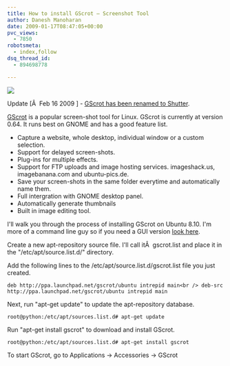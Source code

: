 ```yaml
---
title: How to install GScrot – Screenshot Tool
author: Danesh Manoharan
date: 2009-01-17T08:47:05+00:00
pvc_views:
  - 7850
robotsmeta:
  - index,follow
dsq_thread_id:
  - 894698778

---
```

![](/wp-content/uploads/2009/01/gscrot064-500x400.png)

Update [Â  Feb 16 2009 ] - [GScrot has been renamed to Shutter][1].

[GScrot][2] is a popular screen-shot tool for Linux. GScrot is currently at version 0.64. It runs best on GNOME and has a good feature list.

  * Capture a website, whole desktop, individual window or a custom selection.
  * Support for delayed screen-shots.
  * Plug-ins for multiple effects.
  * Support for FTP uploads and image hosting services. imageshack.us, imagebanana.com and ubuntu-pics.de.
  * Save your screen-shots in the same folder everytime and automatically name them.
  * Full intergration with GNOME desktop panel.
  * Automatically generate thumbnails
  * Built in image editing tool.

I'll walk you through the process of installing GScrot on Ubuntu 8.10. I'm more of a command line guy so if you need a GUI version [look here][3].

Create a new apt-repository source file. I'll call itÂ  gscrot.list and place it in the "/etc/apt/source.list.d/" directory.

Add the following lines to the /etc/apt/source.list.d/gscrot.list file you just created.

`deb http://ppa.launchpad.net/gscrot/ubuntu intrepid main<br />
deb-src http://ppa.launchpad.net/gscrot/ubuntu intrepid main`

Next, run "apt-get update" to update the apt-repository database.

`root@python:/etc/apt/sources.list.d# apt-get update`

Run "apt-get install gscrot" to download and install GScrot.

`root@python:/etc/apt/sources.list.d# apt-get install gscrot`

To start GScrot, go to Applications -> Accessories -> GScrot

 [1]: /posts/cscrot-is-now-shutter/
 [2]: http://gscrot.ubuntu-projekte.de/
 [3]: http://gscrot.ubuntu-projekte.de/?page_id=243